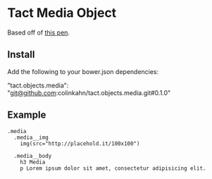 # Tact Media Object

Based off of [this pen](http://codepen.io/jmy1138/pen/rvxhq).

## Install

Add the following to your bower.json dependencies:

"tact.objects.media": "git@github.com:colinkahn/tact.objects.media.git#0.1.0"

## Example

```
.media
  .media__img
    img(src="http://placehold.it/100x100")

  .media__body
    h3 Media
    p Lorem ipsum dolor sit amet, consectetur adipisicing elit.
```
